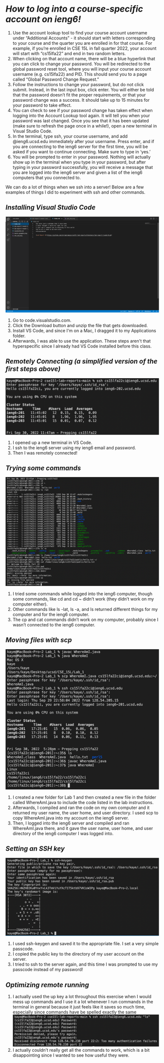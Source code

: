 # ***How to log into a course-specific account on ieng6!***

1. Use the account lookup tool to find your course account username under “Additional Accounts” - it should start with letters corresponding to your course and the quarter you are enrolled in for that course. For example, if you’re enrolled in CSE 15L in fall quarter 2022, your account will start with “cs15lfa22” and end in two random letters.
2. When clicking on that account name, there will be a blue hyperlink that you can click to change your password. You will be redirected to the global password reset tool, where you will input your course account username (e.g. cs15lfa22) and PID. This should send you to a page called “Global Password Change Request.”
3. Follow the instructions to change your password, but do not click submit. Instead, in the last input box, click enter. You will either be told that the password doesn’t fit the proper requirements, or that your password change was a success. It should take up to 15 minutes for your password to take effect.
4. You can check to see if your password change has taken effect when logging into the Account Lookup tool again. It will tell you when your password was last changed. Once you see that it has been updated (make sure to refresh the page once in a while!), open a new terminal in Visual Studio Code.
5. In the terminal, type ssh, your course username, and add @ieng6.ucsd.edu immediately after your username. Press enter, and if you are connecting to the ieng6 server for the first time, you will be asked if you want to continue connecting. Make sure to type in ‘yes.’
6. You will be prompted to enter in your password. Nothing will actually show up in the terminal when you type in your password, but after typing in your password successfully, you will receive a message that you are logged into the ieng6 server and given a list of the ieng6 computers that you connected to.

We can do a lot of things when we ssh into a server! Below are a few examples of things I did to experiment with ssh and other commands.

## ***Installing Visual Studio Code***
![](vs_code.png)
1. Go to code.visualstudio.com.
2. Click the Download button and unzip the file that gets downloaded.
3. Install VS Code, and since I'm on a Mac, I dragged it to my Applications folder.
4. Afterwards, I was able to use the application.
These steps aren't that hyperspecific since I already had VS Code installed before this class.

## ***Remotely Connecting (a simplified version of the first steps above)***
![](remotely_connecting.png)
1. I opened up a new terminal in VS Code.
2. I ssh to the ieng6 server using my ieng6 email and password.
3. Then I was remotely connected!

## ***Trying some commands***
![](running_commands.png)
1. I tried some commands while logged into the ieng6 computer, though some commands, like cd and cd ~ didn’t work (they didn’t work on my computer either).
2. Other commands like ls -lat, ls -a, and ls <directory> returned different things for my computer and for the ieng6 computer.
3. The cp and cat commands didn’t work on my computer, probably since I wasn’t connected to the ieng6 computer.

## ***Moving files with scp***
![](moving_files_over.png)
1. I created a new folder for Lab 1 and then created a new file in the folder called WhereAmI.java to include the code listed in the lab instructions.
2. Afterwards, I compiled and ran the code on my own computer and it returned my user name, the user home, and user directory. I used scp to copy WhereAmI.java into my account on the ieng6 server.
3. Then, I logged into the ieng6 server and compiled and ran WhereAmI.java there, and it gave the user name, user home, and user directory of the ieng6 computer I was logged into.

## ***Setting an SSH key***
![](ssh_key.png)
1. I used ssh-keygen and saved it to the appropriate file. I set a very simple passcode.
2. I copied the public key to the directory of my user account on the server.
3. I tried to ssh to the server again, and this time I was prompted to use my passcode instead of my password!

## ***Optimizing remote running***
1. I actually used the up key a lot throughout this exercise when I would mess up commands and I use it a lot whenever I run commands in the terminal in general because it just feels like it saves so much time, especially since commands have be spelled exactly the same
![](it_didn't_work.png)
2. I actually couldn’t really get all the commands to work, which is a bit disappointing since I wanted to see how useful they were.
  



